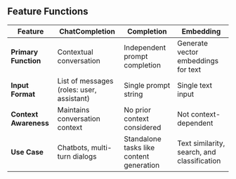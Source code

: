 ﻿## Feature Functions

| Feature               | ChatCompletion               | Completion                    | Embedding                     |
|-----------------------|----------------------------------|-------------------------------|-------------------------------|
| **Primary Function**   | Contextual conversation         | Independent prompt completion | Generate vector embeddings for text |
| **Input Format**       | List of messages (roles: user, assistant) | Single prompt string          | Single text input             |
| **Context Awareness**  | Maintains conversation context  | No prior context considered   | Not context-dependent         |
| **Use Case**           | Chatbots, multi-turn dialogs    | Standalone tasks like content generation | Text similarity, search, and classification |
